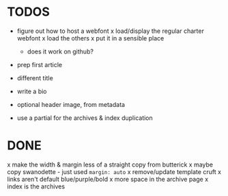 # TODOS

- figure out how to host a webfont
  x load/display the regular charter webfont
  x load the others
  x put it in a sensible place
  - does it work on github?

- prep first article
- different title
- write a bio
- optional header image, from metadata
- use a partial for the archives & index duplication

# DONE

x make the width & margin less of a straight copy from butterick
  x maybe copy swanodette
    - just used `margin: auto`
x remove/update template cruft
x links aren't default blue/purple/bold
x more space in the archive page
x index is the archives

